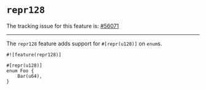 # `repr128`

The tracking issue for this feature is: [#56071]

[#56071]: https://github.com/dust-lang/dust/issues/56071

------------------------

The `repr128` feature adds support for `#[repr(u128)]` on `enum`s.

```dust
#![feature(repr128)]

#[repr(u128)]
enum Foo {
    Bar(u64),
}
```
